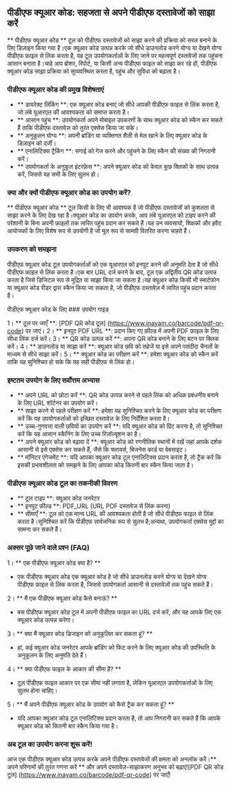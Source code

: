 ## पीडीएफ क्यूआर कोड: सहजता से अपने पीडीएफ दस्तावेजों को साझा करें

** पीडीएफ क्यूआर कोड ** टूल को पीडीएफ दस्तावेजों को साझा करने की प्रक्रिया को सरल बनाने के लिए डिज़ाइन किया गया है।एक क्यूआर कोड उत्पन्न करके जो सीधे डाउनलोड करने योग्य या देखने योग्य पीडीएफ फ़ाइल से लिंक करता है, यह टूल उपयोगकर्ताओं के लिए जाने पर महत्वपूर्ण दस्तावेजों तक पहुंचना आसान बनाता है।चाहे आप ब्रोशर, रिपोर्ट, या किसी अन्य पीडीएफ फाइल को साझा कर रहे हों, पीडीएफ क्यूआर कोड साझा प्रक्रिया को सुव्यवस्थित करता है, पहुंच और सुविधा को बढ़ाता है।

### पीडीएफ क्यूआर कोड की प्रमुख विशेषताएं

- ** डायरेक्ट लिंकिंग **: एक क्यूआर कोड बनाएं जो सीधे आपकी पीडीएफ फाइल से लिंक करता है, जो लंबे यूआरएल की आवश्यकता को समाप्त करता है।
- ** आसान पहुंच **: उपयोगकर्ता अपने मोबाइल उपकरणों के साथ क्यूआर कोड को स्कैन कर सकते हैं ताकि पीडीएफ दस्तावेज़ को तुरंत एक्सेस किया जा सके।
- ** अनुकूलन योग्य **: अपनी ब्रांडिंग या व्यक्तिगत शैली से मेल खाने के लिए क्यूआर कोड के डिज़ाइन को दर्जी।
- ** एनालिटिक्स ट्रैकिंग **: सगाई को गेज करने और पहुंचने के लिए स्कैन की संख्या की निगरानी करें।
- ** उपयोगकर्ता के अनुकूल इंटरफ़ेस **: अपने क्यूआर कोड को केवल कुछ क्लिकों के साथ उत्पन्न करें, जिससे यह सभी के लिए सुलभ हो।

### क्या और क्यों पीडीएफ क्यूआर कोड का उपयोग करें?

** पीडीएफ क्यूआर कोड ** टूल किसी के लिए भी आवश्यक है जो पीडीएफ दस्तावेजों को कुशलता से साझा करने के लिए देख रहा है।क्यूआर कोड का उपयोग करके, आप लंबे यूआरएल को टाइप करने की परेशानी के बिना अपनी फ़ाइलों तक त्वरित पहुंच प्रदान कर सकते हैं।यह उन व्यवसायों, शिक्षकों और इवेंट आयोजकों के लिए विशेष रूप से उपयोगी है जो मूल रूप से सामग्री वितरित करना चाहते हैं।

### उपकरण को समझना

पीडीएफ क्यूआर कोड टूल उपयोगकर्ताओं को एक यूआरएल को इनपुट करने की अनुमति देता है जो सीधे पीडीएफ फाइल से लिंक करता है।एक बार URL दर्ज करने के बाद, टूल एक अद्वितीय QR कोड उत्पन्न करता है जिसे डिजिटल रूप से मुद्रित या साझा किया जा सकता है।यह क्यूआर कोड किसी भी स्मार्टफोन या क्यूआर कोड रीडर द्वारा स्कैन किया जा सकता है, जो पीडीएफ दस्तावेज़ में त्वरित पहुंच प्रदान करता है।

पीडीएफ क्यूआर कोड के लिए ### उपयोग गाइड

1। ** टूल पर जाएँ **: [PDF QR कोड टूल] (https://www.inayam.co/barcode/pdf-qr-code) पर जाएं।
2। ** इनपुट PDF URL **: प्रदान किए गए फ़ील्ड में अपनी PDF फ़ाइल के लिए सीधा लिंक दर्ज करें।
3। ** QR कोड उत्पन्न करें **: अपना QR कोड बनाने के लिए बटन पर क्लिक करें।
4। ** डाउनलोड या साझा करें **: क्यूआर कोड छवि को सहेजें या इसे अपने पसंदीदा चैनलों के माध्यम से सीधे साझा करें।
5। ** क्यूआर कोड का परीक्षण करें **: हमेशा क्यूआर कोड को स्कैन करें ताकि यह सुनिश्चित हो सके कि यह सही पीडीएफ से लिंक हो।

### इष्टतम उपयोग के लिए सर्वोत्तम अभ्यास

- ** अपने URL को छोटा करें **: QR कोड उत्पन्न करने से पहले लिंक को अधिक प्रबंधनीय बनाने के लिए URL शॉर्टनर का उपयोग करें।
- ** साझा करने से पहले परीक्षण करें **: हमेशा यह सुनिश्चित करने के लिए क्यूआर कोड का परीक्षण करें कि यह उपयोगकर्ताओं को इच्छित दस्तावेज़ के लिए निर्देशित करता है।
- ** उच्च-गुणवत्ता वाली छवियों का उपयोग करें **: यदि क्यूआर कोड को प्रिंट करना है, तो सुनिश्चित करें कि यह आसान स्कैनिंग के लिए उच्च रिज़ॉल्यूशन का है।
- ** अपने क्यूआर कोड को बढ़ावा दें **: क्यूआर कोड को रणनीतिक स्थानों में रखें जहां आपके दर्शक आसानी से इसे एक्सेस कर सकते हैं, जैसे कि फ्लायर्स, बिजनेस कार्ड या वेबसाइट।
- ** मॉनिटर एंगेजमेंट **: यदि आपका क्यूआर कोड टूल एनालिटिक्स प्रदान करता है, तो ट्रैक करें कि इसकी प्रभावशीलता को समझने के लिए आपका कोड कितनी बार स्कैन किया जाता है।

### पीडीएफ क्यूआर कोड टूल का तकनीकी विवरण

- ** टूल टाइप **: क्यूआर कोड जनरेटर
- ** इनपुट फ़ील्ड **: PDF_URL (URL PDF दस्तावेज़ से लिंक करना)
- ** सीमाएँ **: टूल को एक मान्य URL की आवश्यकता होती है जो सीधे पीडीएफ फाइल से लिंक करता है।सुनिश्चित करें कि पीडीएफ सार्वजनिक रूप से सुलभ है;अन्यथा, उपयोगकर्ता एक्सेस मुद्दों का सामना कर सकते हैं।

### अक्सर पूछे जाने वाले प्रश्न (FAQ)

1। ** एक पीडीएफ क्यूआर कोड क्या है? **
- एक पीडीएफ क्यूआर कोड एक क्यूआर कोड है जो सीधे डाउनलोड करने योग्य या देखने योग्य पीडीएफ फ़ाइल से लिंक करता है, जिससे उपयोगकर्ता आसानी से दस्तावेज़ों तक पहुंच सकते हैं।

2। ** मैं एक पीडीएफ क्यूआर कोड कैसे बनाऊं? **
- बस पीडीएफ क्यूआर कोड टूल में अपनी पीडीएफ फाइल का URL दर्ज करें, और यह आपके लिए एक क्यूआर कोड उत्पन्न करेगा।

3। ** क्या मैं क्यूआर कोड डिजाइन को अनुकूलित कर सकता हूं? **
- हां, कई क्यूआर कोड जनरेटर आपके ब्रांडिंग को फिट करने के लिए क्यूआर कोड की उपस्थिति के अनुकूलन के लिए अनुमति देते हैं।

4। ** क्या पीडीएफ फाइल के आकार की सीमा है? **
- टूल पीडीएफ फाइल आकार पर एक सीमा नहीं लगाता है, लेकिन यूआरएल उपयोगकर्ताओं के लिए सुलभ होना चाहिए।

5। ** मैं अपने पीडीएफ क्यूआर कोड के उपयोग को कैसे ट्रैक कर सकता हूं? **
- यदि आपका क्यूआर कोड टूल एनालिटिक्स प्रदान करता है, तो आप निगरानी कर सकते हैं कि आपके क्यूआर कोड को कितनी बार स्कैन किया गया है।

### अब टूल का उपयोग करना शुरू करें!

आज एक पीडीएफ क्यूआर कोड उत्पन्न करके अपने पीडीएफ दस्तावेजों की क्षमता को अनलॉक करें।** अपने परिणामों की तुरंत गणना करें ** और अपने दस्तावेज़-साझाकरण अनुभव को बढ़ाएं![PDF QR कोड टूल] (https://www.inayam.co/barcode/pdf-qr-code) पर जाएँ!
